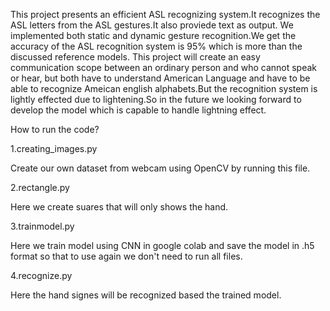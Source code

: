This project presents an efficient ASL recognizing system.It recognizes the ASL letters from
the ASL gestures.It also proviede text as output. We implemented both static and dynamic
gesture recognition.We get the accuracy of the ASL recognition system is 95% which is more
than the discussed reference models. This project will create an easy communication scope
between an ordinary person and who cannot speak or hear, but both have to understand
American Language and have to be able to recognize Ameican english alphabets.But the
recognition system is lightly effected due to lightening.So in the future we looking forward to
develop the model which is capable to handle lightning effect.


How to run the code?

1.creating_images.py

Create our own dataset from webcam using OpenCV by running this file.

2.rectangle.py

Here we create suares that will only shows the hand.

3.trainmodel.py

Here we train model using CNN in google colab and save the model in  .h5 format so that to use again we don't need to run all files.

4.recognize.py

Here the hand signes will be recognized based the trained model.

